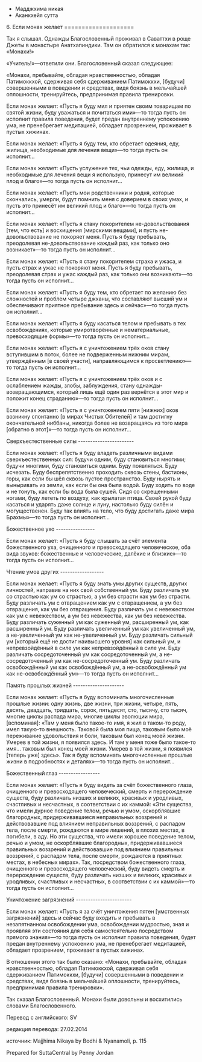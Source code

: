 









* Мадджхима никая
* Аканкхейя сутта


6\. Если монах желает
\=\=\=\=\=\=\=\=\=\=\=\=\=\=\=\=\=\=\=\=



Так я слышал\. Однажды Благословенный проживал в Саваттхи в роще Джеты в монастыре Анатхапиндики\. Там он обратился к монахам так: «Монахи\!»


«Учитель\!»—ответили они\. Благословенный сказал следующее:


«Монахи, пребывайте, обладая нравственностью, обладая Патимоккхой, сдерживая себя сдерживанием Патимоккхи, \[будучи\] совершенными в поведении и средствах, видя боязнь в мельчайшей оплошности, тренируйтесь, предпринимая правила тренировки\.


Если монах желает: «Пусть я буду мил и приятен своим товарищам по святой жизни, буду уважаться и почитаться ими»—то тогда пусть он исполнит правила поведения, будет предан внутреннему успокоению ума, не пренебрегает медитацией, обладает прозрением, проживает в пустых хижинах\.


Если монах желает: «Пусть я буду тем, кто обретает одеяния, еду, жилища, необходимые для лечения вещи»—то тогда пусть он исполнит…


Если монах желает: «Пусть услужение тех, чьи одежды, еду, жилища, и необходимые для лечения вещи я использую, принесут им великий плод и благо»—то тогда пусть он исполнит…


Если монах желает: «Пусть мои родственники и родня, которые скончались, умерли, будут помнить меня с доверием в своих умах, и пусть это принесёт им великий плод и благо»—то тогда пусть он исполнит…


Если монах желает: «Пусть я стану покорителем не\-довольствования \[тем, что есть\] и восхищения \[мирскими вещами\], и пусть не\-довольствование не покоряет меня\. Пусть я буду пребывать, преодолевая не\-довольствование каждый раз, как только оно возникает»—то тогда пусть он исполнит…


Если монах желает: «Пусть я стану покорителем страха и ужаса, и пусть страх и ужас не покоряют меня\. Пусть я буду пребывать, преодолевая страх и ужас каждый раз, как только они возникают»—то тогда пусть он исполнит…


Если монах желает: «Пусть я буду тем, кто обретает по желанию без сложностей и проблем четыре джханы, что составляют высший ум и обеспечивают приятное пребывание здесь и сейчас»—то тогда пусть он исполнит…


Если монах желает: «Пусть я буду касаться телом и пребывать в тех освобождениях, которые умиротворённые и нематериальные, превосходящие формы»—то тогда пусть он исполнит…


Если монах желает: «Пусть я с уничтожением трёх оков стану вступившим в поток, более не подверженным нижним мирам, утверждённым \[в своей участи\], направляющимся к просветлению»—то тогда пусть он исполнит…


Если монах желает: «Пусть я с уничтожением трёх оков и с ослаблением жажды, злобы, заблуждения, стану однажды\-возвращающимся, который лишь ещё один раз вернётся в этот мир и положит конец страданию»—то тогда пусть он исполнит…


Если монах желает: «Пусть я с уничтожением пяти \[нижних\] оков возникну спонтанно \[в мирах Чистых Обителей\] и там достигну окончательной ниббаны, никогда более не возвращаясь из того мира \[обратно в этот\]»—то тогда пусть он исполнит…


Сверхъестественные силы
\-\-\-\-\-\-\-\-\-\-\-\-\-\-\-\-\-\-\-\-\-\-\-


Если монах желает: «Пусть я буду владеть различными видами сверхъестественных сил: будучи одним, буду становиться многими; будучи многими, буду становиться одним\. Буду появляться\. Буду исчезать\. Буду беспрепятственно проходить сквозь стены, бастионы, горы, как если бы шёл сквозь пустое пространство\. Буду нырять и выныривать из земли, как если бы она была водой\. Буду ходить по воде и не тонуть, как если бы вода была сушей\. Сидя со скрещенными ногами, буду лететь по воздуху, как крылатая птица\. Своей рукой буду касаться и ударять даже солнце и луну, настолько буду силён и могущественен\. Буду так влиять на тело, что буду достигать даже мира Брахмы»—то тогда пусть он исполнит…


Божественное ухо
\-\-\-\-\-\-\-\-\-\-\-\-\-\-\-\-


Если монах желает: «Пусть я буду слышать за счёт элемента божественного уха, очищенного и превосходящего человеческое, оба вида звуков: божественные и человеческие, далёкие и близкие»—то тогда пусть он исполнит…


Чтение умов других
\-\-\-\-\-\-\-\-\-\-\-\-\-\-\-\-\-\-


Если монах желает: «Пусть я буду знать умы других существ, других личностей, направив на них свой собственный ум\. Буду различать ум со страстью как ум со страстью, а ум без страсти как ум без страсти\. Буду различать ум с отвращением как ум с отвращением, а ум без отвращения, как ум без отвращения\. Буду различать ум с невежеством как ум с невежеством, а ум без невежества, как ум без невежества\. Буду различать суженный ум как суженный ум, расширенный ум, как расширенный ум\. Буду различать увеличенный ум как увеличенный ум, а не\-увеличенный ум как не\-увеличенный ум\. Буду различать сильный ум \[который ещё не достиг наивысшего уровня\] как сильный ум, и непревзойдённый в силе ум как непревзойдённый в силе ум\. Буду различать сосредоточенный ум как сосредоточенный ум, а не\-сосредоточенный ум как не\-сосредоточенный ум\. Буду различать освобождённый ум как освобождённый ум, а не\-освобождённый ум как не\-освобождённый ум»—то тогда пусть он исполнит…


Память прошлых жизней
\-\-\-\-\-\-\-\-\-\-\-\-\-\-\-\-\-\-\-\-\-


Если монах желает: «Пусть я буду вспоминать многочисленные прошлые жизни: одну жизнь, две жизни, три жизни, четыре, пять, десять, двадцать, тридцать, сорок, пятьдесят, сто, тысячу, сто тысяч, многие циклы распада мира, многие циклы эволюции мира, \[вспоминая\]: «Там у меня было такое\-то имя, я жил в таком\-то роду, имел такую\-то внешность\. Таковой была моя пища, таковым было моё переживание удовольствия и боли, таковым был конец моей жизни\. Умерев в той жизни, я появился здесь\. И там у меня тоже было такое\-то имя… таковым был конец моей жизни\. Умерев в той жизни, я появился \[теперь уже\] здесь»\. Так я буду вспоминать многочисленные прошлые жизни в подробностях и деталях»—то тогда пусть он исполнит…


Божественный глаз
\-\-\-\-\-\-\-\-\-\-\-\-\-\-\-\-\-


Если монах желает: «Пусть я буду видеть за счёт божественного глаза, очищенного и превосходящего человеческий, смерть и перерождение существ, буду различать низших и великих, красивых и уродливых, счастливых и несчастных, в соответствии с их каммой: «Эти существа, что имели дурное поведение телом, речью и умом, оскорблявшие благородных, придерживавшиеся неправильных воззрений и действовавшие под влиянием неправильных воззрений, с распадом тела, после смерти, рождаются в мире лишений, в плохих местах, в погибели, в аду\. Но эти существа, что имели хорошее поведение телом, речью и умом, не оскорблявшие благородных, придерживавшиеся правильных воззрений и действовавшие под влиянием правильных воззрений, с распадом тела, после смерти, рождаются в приятных местах, в небесных мирах»\. Так, посредством божественного глаза, очищенного и превосходящего человеческий, буду видеть смерть и перерождение существ, буду различать низших и великих, красивых и уродливых, счастливых и несчастных, в соответствии с их каммой»—то тогда пусть он исполнит…


Уничтожение загрязнений
\-\-\-\-\-\-\-\-\-\-\-\-\-\-\-\-\-\-\-\-\-\-\-


Если монах желает: «Пусть я за счёт уничтожения пятен \[умственных загрязнений\] здесь и сейчас буду входить и пребывать в незапятнанном освобождении ума, освобождении мудростью, зная и проявляя эти состояния для себя самостоятельно посредством прямого знания»—то тогда пусть он исполнит правила поведения, будет предан внутреннему успокоению ума, не пренебрегает медитацией, обладает прозрением, проживает в пустых хижинах\.


В отношении этого так было сказано: «Монахи, пребывайте, обладая нравственностью, обладая Патимоккхой, сдерживая себя сдерживанием Патимоккхи, \[будучи\] совершенными в поведении и средствах, видя боязнь в мельчайшей оплошности, тренируйтесь, предпринимая правила тренировки»\.


Так сказал Благословенный\. Монахи были довольны и восхитились словами Благословенного\.



Перевод с английского: SV


редакция перевода: 27\.02\.2014


источник: Majjhima Nikaya by Bodhi & Nyanamoli, p\. 115


Prepared for SuttaCentral by Penny Jordan






